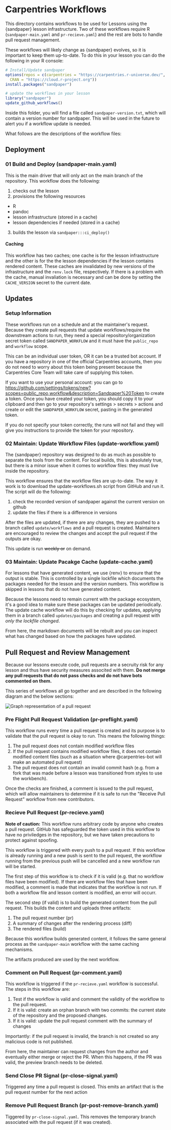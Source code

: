 # Carpentries Workflows

This directory contains workflows to be used for Lessons using the {sandpaper}
lesson infrastructure. Two of these workflows require R (`sandpaper-main.yaml`
and `pr-recieve.yaml`) and the rest are bots to handle pull request management.

These workflows will likely change as {sandpaper} evolves, so it is important to
keep them up-to-date. To do this in your lesson you can do the following in your
R console:

```r
# Install/Update sandpaper
options(repos = c(carpentries = "https://carpentries.r-universe.dev/", 
  CRAN = "https://cloud.r-project.org"))
install.packages("sandpaper")

# update the workflows in your lesson
library("sandpaper")
update_github_workflows()
```

Inside this folder, you will find a file called `sandpaper-version.txt`, which
will contain a version number for sandpaper. This will be used in the future to
alert you if a workflow update is needed.

What follows are the descriptions of the workflow files:

## Deployment

### 01 Build and Deploy (sandpaper-main.yaml)

This is the main driver that will only act on the main branch of the repository.
This workflow does the following:

 1. checks out the lesson
 2. provisions the following resources
   - R
   - pandoc
   - lesson infrastructure (stored in a cache)
   - lesson dependencies if needed (stored in a cache)
 3. builds the lesson via `sandpaper:::ci_deploy()`

#### Caching

This workflow has two caches; one cache is for the lesson infrastructure and 
the other is for the the lesson dependencies if the lesson contains rendered
content. These caches are invalidated by new versions of the infrastructure and
the `renv.lock` file, respectively. If there is a problem with the cache, 
manual invaliation is necessary and can be done by setting the `CACHE_VERSION`
secret to the current date.

## Updates

### Setup Information

These workflows run on a schedule and at the maintainer's request. Because they
create pull requests that update workflows/require the downstream actions to run,
they need a special repository/organization secret token called 
`SANDPAPER_WORKFLOW` and it must have the `public_repo` and `workflow` scope. 

This can be an individual user token, OR it can be a trusted bot account. If you
have a repository in one of the official Carpentries accounts, then you do not
need to worry about this token being present because the Carpentries Core Team
will take care of supplying this token.

If you want to use your personal account: you can go to 
<https://github.com/settings/tokens/new?scopes=public_repo,workflow&description=Sandpaper%20Token>
to create a token. Once you have created your token, you should copy it to your
clipboard and then go to your repository's settings > secrets > actions and
create or edit the `SANDPAPER_WORKFLOW` secret, pasting in the generated token.

If you do not specify your token correctly, the runs will not fail and they will
give you instructions to provide the token for your repository. 

### 02 Maintain: Update Workflow Files (update-workflow.yaml)

The {sandpaper} repository was designed to do as much as possible to separate 
the tools from the content. For local builds, this is absolutely true, but 
there is a minor issue when it comes to workflow files: they must live inside 
the repository. 

This workflow ensures that the workflow files are up-to-date. The way it work is
to download the update-workflows.sh script from GitHub and run it. The script 
will do the following:

1. check the recorded version of sandpaper against the current version on github
2. update the files if there is a difference in versions

After the files are updated, if there are any changes, they are pushed to a
branch called `update/workflows` and a pull request is created. Maintainers are
encouraged to review the changes and accept the pull request if the outputs
are okay.

This update is run ~~weekly or~~ on demand.

### 03 Maintain: Update Pacakge Cache (update-cache.yaml)

For lessons that have generated content, we use {renv} to ensure that the output
is stable. This is controlled by a single lockfile which documents the packages
needed for the lesson and the version numbers. This workflow is skipped in 
lessons that do not have generated content.

Because the lessons need to remain current with the package ecosystem, it's a
good idea to make sure these packages can be updated periodically. The 
update cache workflow will do this by checking for updates, applying them in a
branch called `updates/packages` and creating a pull request with _only the
lockfile changed_. 

From here, the markdown documents will be rebuilt and you can inspect what has
changed based on how the packages have updated. 

## Pull Request and Review Management

Because our lessons execute code, pull requests are a secruity risk for any
lesson and thus have security measures associted with them. **Do not merge any
pull requests that do not pass checks and do not have bots commented on them.**

This series of workflows all go together and are described in the following 
diagram and the below sections:

![Graph representation of a pull request](https://carpentries.github.io/sandpaper/articles/img/pr-flow.dot.svg)

### Pre Flight Pull Request Validation (pr-preflight.yaml)

This workflow runs every time a pull request is created and its purpose is to
validate that the pull request is okay to run. This means the following things:

1. The pull request does not contain modified workflow files
2. If the pull request contains modified workflow files, it does not contain 
   modified content files (such as a situation where @carpentries-bot will
   make an automated pull request)
3. The pull request does not contain an invalid commit hash (e.g. from a fork
   that was made before a lesson was transitioned from styles to use the
   workbench).

Once the checks are finished, a comment is issued to the pull request, which 
will allow maintainers to determine if it is safe to run the 
"Receive Pull Request" workflow from new contributors.

### Recieve Pull Request (pr-recieve.yaml)

**Note of caution:** This workflow runs arbitrary code by anyone who creates a
pull request. GitHub has safeguarded the token used in this workflow to have no
priviledges in the repository, but we have taken precautions to protect against
spoofing.

This workflow is triggered with every push to a pull request. If this workflow
is already running and a new push is sent to the pull request, the workflow
running from the previous push will be cancelled and a new workflow run will be
started.

The first step of this workflow is to check if it is valid (e.g. that no
workflow files have been modified). If there are workflow files that have been
modified, a comment is made that indicates that the workflow is not run. If 
both a workflow file and lesson content is modified, an error will occurr.

The second step (if valid) is to build the generated content from the pull
request. This builds the content and uploads three artifacts:

1. The pull request number (pr)
2. A summary of changes after the rendering process (diff)
3. The rendered files (build)

Because this workflow builds generated content, it follows the same general 
process as the `sandpaper-main` workflow with the same caching mechanisms.

The artifacts produced are used by the next workflow.

### Comment on Pull Request (pr-comment.yaml)

This workflow is triggered if the `pr-recieve.yaml` workflow is successful.
The steps in this workflow are:

1. Test if the workflow is valid and comment the validity of the workflow to the
   pull request.
2. If it is valid: create an orphan branch with two commits: the current state
   of the repository and the proposed changes.
3. If it is valid: update the pull request comment with the summary of changes

Importantly: if the pull request is invalid, the branch is not created so any
malicious code is not published.

From here, the maintainer can request changes from the author and eventually 
either merge or reject the PR. When this happens, if the PR was valid, the 
preview branch needs to be deleted. 

### Send Close PR Signal (pr-close-signal.yaml)

Triggered any time a pull request is closed. This emits an artifact that is the
pull request number for the next action

### Remove Pull Request Branch (pr-post-remove-branch.yaml)

Tiggered by `pr-close-signal.yaml`. This removes the temporary branch associated with
the pull request (if it was created).

